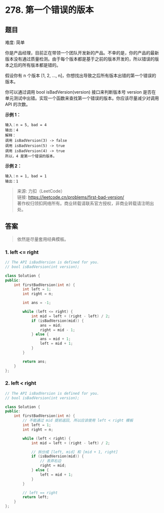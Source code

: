 # 278. 第一个错误的版本

## 题目

难度: 简单

你是产品经理，目前正在带领一个团队开发新的产品。不幸的是，你的产品的最新版本没有通过质量检测。由于每个版本都是基于之前的版本开发的，所以错误的版本之后的所有版本都是错的。

假设你有 n 个版本 [1, 2, ..., n]，你想找出导致之后所有版本出错的第一个错误的版本。

你可以通过调用 bool isBadVersion(version) 接口来判断版本号 version 是否在单元测试中出错。实现一个函数来查找第一个错误的版本。你应该尽量减少对调用 API 的次数。

**示例 1：**

```
输入：n = 5, bad = 4
输出：4
解释：
调用 isBadVersion(3) -> false 
调用 isBadVersion(5) -> true 
调用 isBadVersion(4) -> true
所以，4 是第一个错误的版本。

```

**示例 2：**

```
输入：n = 1, bad = 1
输出：1

```

> 来源: 力扣（LeetCode）  
> 链接: <https://leetcode.cn/problems/first-bad-version/>  
> 著作权归领扣网络所有。商业转载请联系官方授权，非商业转载请注明出处。

## 答案

> 依然是尽量套用经典模板。

### 1. left <= right

```c++
// The API isBadVersion is defined for you.
// bool isBadVersion(int version);

class Solution {
public:
    int firstBadVersion(int n) {
        int left = 1;
        int right = n;

        int ans = -1;

        while (left <= right) {
            int mid = left + (right - left) / 2;
            if (isBadVersion(mid)) {
                ans = mid;
                right = mid - 1;
            } else {
                ans = mid + 1;
                left = mid + 1;
            }
        }

        return ans;
    }
};
```

### 2. left < right

```c++
// The API isBadVersion is defined for you.
// bool isBadVersion(int version);

class Solution {
public:
    int firstBadVersion(int n) {
        // 不能通过 mid 提前返回, 所以应该使用 left < right 模板
        int left = 1;
        int right = n;

        while (left < right) {
            int mid = left + (right - left) / 2;

            // 拆分成 [left, mid] 和 [mid + 1, right]
            if (isBadVersion(mid)) {
                // 丢弃右边
                right = mid;
            } else {
                left = mid + 1;
            }
        }

        // left == right
        return left;
    }
};
```
